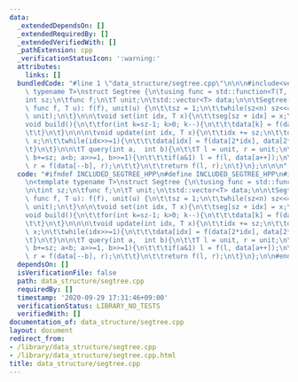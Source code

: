 ```yaml
---
data:
  _extendedDependsOn: []
  _extendedRequiredBy: []
  _extendedVerifiedWith: []
  _pathExtension: cpp
  _verificationStatusIcon: ':warning:'
  attributes:
    links: []
  bundledCode: "#line 1 \"data_structure/segtree.cpp\"\n\n\n#include<vector>\n\n<template\
    \ typename T>\nstruct Segtree {\n\tusing func = std::function<T(T, T)>;\n\n\t\
    int sz;\n\tfunc f;\n\tT unit;\n\tstd::vector<T> data;\n\n\tSegtree(int n=1e5,\
    \ func f, T u): f(f), unit(u) {\n\t\tsz = 1;\n\t\twhile(sz<n) sz<<=1;\n\t\tseg.assign(2*sz,\
    \ unit);\n\t}\n\n\tvoid set(int idx, T x){\n\t\tseg[sz + idx] = x;\n\t}\n\n\t\
    void build(){\n\t\tfor(int k=sz-1; k>0; k--){\n\t\t\tdata[k] = f(data[2*k], data[2*k+1]);\n\
    \t\t}\n\t}\n\n\n\tvoid update(int idx, T x){\n\t\tidx += sz;\n\t\tdata[idx] =\
    \ x;\n\t\twhile(idx>>=1){\n\t\t\tdata[idx] = f(data[2*idx], data[2*idx+1]);\n\t\
    \t}\n\t}\n\n\tT query(int a,  int b){\n\t\tT l = unit, r = unit;\n\t\tfor(a+=sz,\
    \ b+=sz; a<b; a>>=1, b>>=1){\n\t\t\tif(a&1) l = f(l, data[a++]);\n\t\t\tif(b&1)\
    \ r = f(data[--b], r);\n\t\t}\n\t\treturn f(l, r);\n\t}\n};\n\n\n"
  code: "#ifndef INCLUDED_SEGTREE_HPP\n#define INCLUDED_SEGTREE_HPP\n#include<vector>\n\
    \n<template typename T>\nstruct Segtree {\n\tusing func = std::function<T(T, T)>;\n\
    \n\tint sz;\n\tfunc f;\n\tT unit;\n\tstd::vector<T> data;\n\n\tSegtree(int n=1e5,\
    \ func f, T u): f(f), unit(u) {\n\t\tsz = 1;\n\t\twhile(sz<n) sz<<=1;\n\t\tseg.assign(2*sz,\
    \ unit);\n\t}\n\n\tvoid set(int idx, T x){\n\t\tseg[sz + idx] = x;\n\t}\n\n\t\
    void build(){\n\t\tfor(int k=sz-1; k>0; k--){\n\t\t\tdata[k] = f(data[2*k], data[2*k+1]);\n\
    \t\t}\n\t}\n\n\n\tvoid update(int idx, T x){\n\t\tidx += sz;\n\t\tdata[idx] =\
    \ x;\n\t\twhile(idx>>=1){\n\t\t\tdata[idx] = f(data[2*idx], data[2*idx+1]);\n\t\
    \t}\n\t}\n\n\tT query(int a,  int b){\n\t\tT l = unit, r = unit;\n\t\tfor(a+=sz,\
    \ b+=sz; a<b; a>>=1, b>>=1){\n\t\t\tif(a&1) l = f(l, data[a++]);\n\t\t\tif(b&1)\
    \ r = f(data[--b], r);\n\t\t}\n\t\treturn f(l, r);\n\t}\n};\n\n#endif\n"
  dependsOn: []
  isVerificationFile: false
  path: data_structure/segtree.cpp
  requiredBy: []
  timestamp: '2020-09-29 17:31:46+09:00'
  verificationStatus: LIBRARY_NO_TESTS
  verifiedWith: []
documentation_of: data_structure/segtree.cpp
layout: document
redirect_from:
- /library/data_structure/segtree.cpp
- /library/data_structure/segtree.cpp.html
title: data_structure/segtree.cpp
---
```

